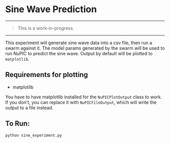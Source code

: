 # Sine Wave Prediction

* * *

> This is a work-in-progress. 

* * *

This experiment will generate sine wave data into a csv file, then run a swarm against it. The model params generated by the swarm will be used to run NuPIC to predict the sine wave. Output by default will be plotted to `matplotlib`.

## Requirements for plotting

* matplotlib

You have to have matplotlib installed for the `NuPICPlotOutput` class to work. If you don't, you can replace it with `NuPICFileOutput`, which will write the output to a file instead.

## To Run:

    python sine_experiment.py
